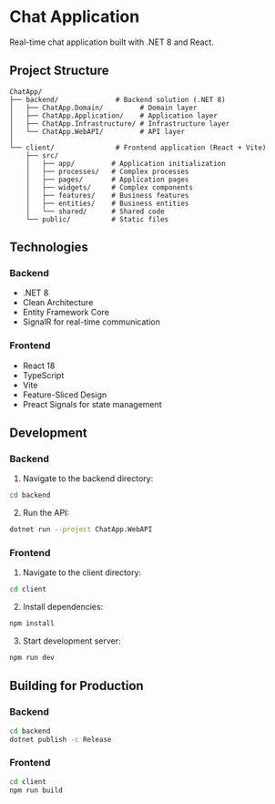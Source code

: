 # Chat Application

Real-time chat application built with .NET 8 and React.

## Project Structure

```
ChatApp/
├── backend/              # Backend solution (.NET 8)
│   ├── ChatApp.Domain/         # Domain layer
│   ├── ChatApp.Application/    # Application layer
│   ├── ChatApp.Infrastructure/ # Infrastructure layer
│   └── ChatApp.WebAPI/         # API layer
│
└── client/               # Frontend application (React + Vite)
    ├── src/
    │   ├── app/         # Application initialization
    │   ├── processes/   # Complex processes
    │   ├── pages/       # Application pages
    │   ├── widgets/     # Complex components
    │   ├── features/    # Business features
    │   ├── entities/    # Business entities
    │   └── shared/      # Shared code
    └── public/          # Static files
```

## Technologies

### Backend
- .NET 8
- Clean Architecture
- Entity Framework Core
- SignalR for real-time communication

### Frontend
- React 18
- TypeScript
- Vite
- Feature-Sliced Design
- Preact Signals for state management

## Development

### Backend
1. Navigate to the backend directory:
```bash
cd backend
```

2. Run the API:
```bash
dotnet run --project ChatApp.WebAPI
```

### Frontend
1. Navigate to the client directory:
```bash
cd client
```

2. Install dependencies:
```bash
npm install
```

3. Start development server:
```bash
npm run dev
```

## Building for Production

### Backend
```bash
cd backend
dotnet publish -c Release
```

### Frontend
```bash
cd client
npm run build
```

